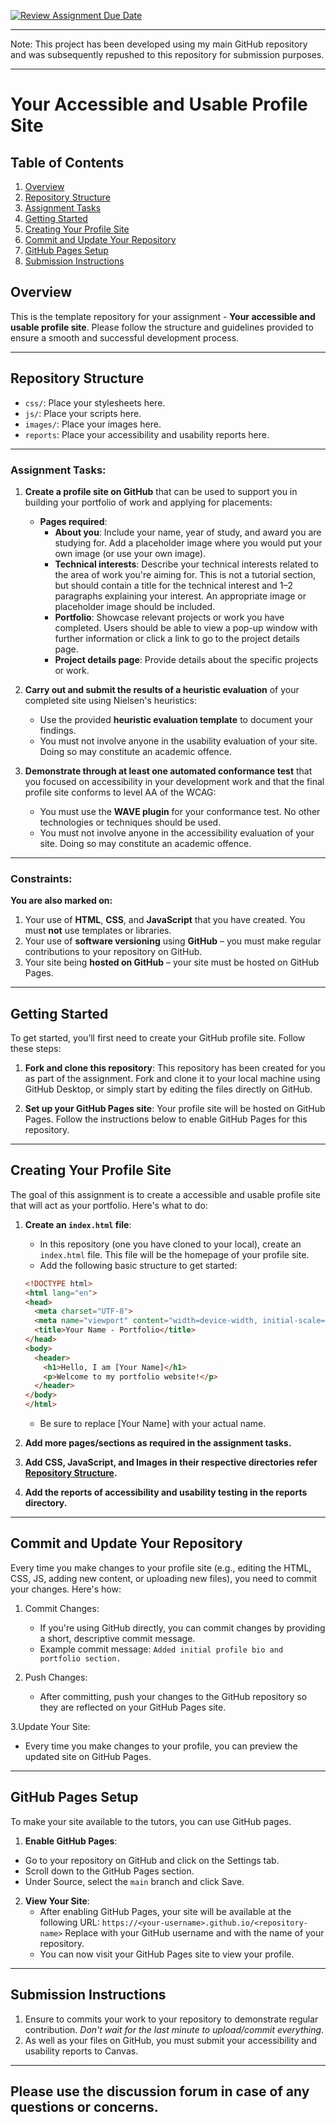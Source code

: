 [![Review Assignment Due Date](https://classroom.github.com/assets/deadline-readme-button-22041afd0340ce965d47ae6ef1cefeee28c7c493a6346c4f15d667ab976d596c.svg)](https://classroom.github.com/a/kBu0PB1_)

--- 

Note: This project has been developed using my main GitHub repository and was subsequently repushed to this repository for submission purposes.

---

# Your Accessible and Usable Profile Site

## Table of Contents
1. [Overview](#overview)
2. [Repository Structure](#repository-structure)
3. [Assignment Tasks](#assignment-tasks)
4. [Getting Started](#getting-started)
5. [Creating Your Profile Site](#creating-your-profile-site)
6. [Commit and Update Your Repository](#commit-and-update-your-repository)
7. [GitHub Pages Setup](#github-pages-setup)
8. [Submission Instructions](#submission-instructions)

## Overview
This is the template repository for your assignment - **Your accessible and usable profile site**. Please follow the structure and guidelines provided to ensure a smooth and successful development process.

---

## Repository Structure
- `css/`: Place your stylesheets here.
- `js/`: Place your scripts here.
- `images/`: Place your images here.
- `reports`: Place your accessibility and usability reports here.

---

### Assignment Tasks:
1. **Create a profile site on GitHub** that can be used to support you in building your portfolio of work and applying for placements:
   - **Pages required**:
     - **About you**: Include your name, year of study, and award you are studying for. Add a placeholder image where you would put your own image (or use your own image).
     - **Technical interests**: Describe your technical interests related to the area of work you're aiming for. This is not a tutorial section, but should contain a title for the technical interest and 1–2 paragraphs explaining your interest. An appropriate image or placeholder image should be included.
     - **Portfolio**: Showcase relevant projects or work you have completed. Users should be able to view a pop-up window with further information or click a link to go to the project details page.
     - **Project details page**: Provide details about the specific projects or work.
   
2. **Carry out and submit the results of a heuristic evaluation** of your completed site using Nielsen's heuristics:
   - Use the provided **heuristic evaluation template** to document your findings.
   - You must not involve anyone in the usability evaluation of your site. Doing so may constitute an academic offence.
   
3. **Demonstrate through at least one automated conformance test** that you focused on accessibility in your development work and that the final profile site conforms to level AA of the WCAG:
   - You must use the **WAVE plugin** for your conformance test. No other technologies or techniques should be used.
   - You must not involve anyone in the accessibility evaluation of your site. Doing so may constitute an academic offence.

---

### Constraints:
**You are also marked on:**
1. Your use of **HTML**, **CSS**, and **JavaScript** that you have created. You must **not** use templates or libraries.
2. Your use of **software versioning** using **GitHub** – you must make regular contributions to your repository on GitHub.
3. Your site being **hosted on GitHub** – your site must be hosted on GitHub Pages.

---

## Getting Started

To get started, you’ll first need to create your GitHub profile site. Follow these steps:

1. **Fork and clone this repository**: This repository has been created for you as part of the assignment. Fork and clone it to your local machine using GitHub Desktop, or simply start by editing the files directly on GitHub.

2. **Set up your GitHub Pages site**: Your profile site will be hosted on GitHub Pages. Follow the instructions below to enable GitHub Pages for this repository.

---

## Creating Your Profile Site

The goal of this assignment is to create a accessible and usable profile site that will act as your portfolio. Here's what to do:

1. **Create an `index.html` file**:
   - In this repository (one you have cloned to your local), create an `index.html` file. This file will be the homepage of your profile site.
   - Add the following basic structure to get started:

   ```html
   <!DOCTYPE html>
   <html lang="en">
   <head>
     <meta charset="UTF-8">
     <meta name="viewport" content="width=device-width, initial-scale=1.0">
     <title>Your Name - Portfolio</title>
   </head>
   <body>
     <header>
       <h1>Hello, I am [Your Name]</h1>
       <p>Welcome to my portfolio website!</p>
     </header>
   </body>
   </html>
   ```
   
   - Be sure to replace [Your Name] with your actual name.

2. **Add more pages/sections as required in the assignment tasks.**
3. **Add CSS, JavaScript, and Images in their respective directories refer [Repository Structure](#repository-structure).**
4. **Add the reports of accessibility and usability testing in the reports directory.**

---

## Commit and Update Your Repository

Every time you make changes to your profile site (e.g., editing the HTML, CSS, JS, adding new content, or uploading new files), you need to commit your changes. Here's how:

1. Commit Changes:
   - If you're using GitHub directly, you can commit changes by providing a short, descriptive commit message.
   - Example commit message: `Added initial profile bio and portfolio section.`

2. Push Changes:
   - After committing, push your changes to the GitHub repository so they are reflected on your GitHub Pages site.

3.Update Your Site:
   - Every time you make changes to your profile, you can preview the updated site on GitHub Pages.

---

## GitHub Pages Setup

To make your site available to the tutors, you can use GitHub pages.

1. **Enable GitHub Pages**:
  - Go to your repository on GitHub and click on the Settings tab.
  - Scroll down to the GitHub Pages section.
  - Under Source, select the `main` branch and click Save.

2. **View Your Site**:
   - After enabling GitHub Pages, your site will be available at the following URL:
     `https://<your-username>.github.io/<repository-name>`
     Replace <your-username> with your GitHub username and <repository-name> with the name of your repository.
   - You can now visit your GitHub Pages site to view your profile.

---

## Submission Instructions

1. Ensure to commits your work to your repository to demonstrate regular contribution. _Don't wait for the last minute to upload/commit everything_.
2. As well as your files on GitHub, you must submit your accessibility and usability reports to Canvas.

---

## Please use the discussion forum in case of any questions or concerns.













